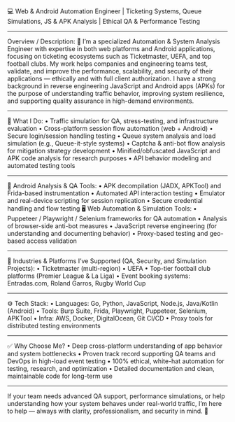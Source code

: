 💻 Web & Android Automation Engineer | Ticketing Systems, Queue Simulations, JS & APK Analysis | Ethical QA & Performance Testing
________________________________________
Overview / Description:
🚀 I’m a specialized Automation & System Analysis Engineer with expertise in both web platforms and Android applications, focusing on ticketing ecosystems such as Ticketmaster, UEFA, and top football clubs. My work helps companies and engineering teams test, validate, and improve the performance, scalability, and security of their applications — ethically and with full client authorization.
I have a strong background in reverse engineering JavaScript and Android apps (APKs) for the purpose of understanding traffic behavior, improving system resilience, and supporting quality assurance in high-demand environments.
________________________________________
🔧 What I Do:
•	Traffic simulation for QA, stress-testing, and infrastructure evaluation
•	Cross-platform session flow automation (web + Android)
•	Secure login/session handling testing
•	Queue system analysis and load simulation (e.g., Queue-it-style systems)
•	Captcha & anti-bot flow analysis for mitigation strategy development
•	Minified/obfuscated JavaScript and APK code analysis for research purposes
•	API behavior modeling and automated testing tools
________________________________________
📱 Android Analysis & QA Tools:
•	APK decompilation (JADX, APKTool) and Frida-based instrumentation
•	Automated API interaction testing
•	Emulator and real-device scripting for session replication
•	Secure credential handling and flow testing
🖥️ Web Automation & Simulation Tools:
•	Puppeteer / Playwright / Selenium frameworks for QA automation
•	Analysis of browser-side anti-bot measures
•	JavaScript reverse engineering (for understanding and documenting behavior)
•	Proxy-based testing and geo-based access validation
________________________________________
🎯 Industries & Platforms I’ve Supported (QA, Security, and Simulation Projects):
•	Ticketmaster (multi-region)
•	UEFA
•	Top-tier football club platforms (Premier League & La Liga)
•	Event booking systems: Entradas.com, Roland Garros, Rugby World Cup
________________________________________
⚙️ Tech Stack:
•	Languages: Go, Python, JavaScript, Node.js, Java/Kotlin (Android)
•	Tools: Burp Suite, Frida, Playwright, Puppeteer, Selenium, APKTool
•	Infra: AWS, Docker, DigitalOcean, Git CI/CD
•	Proxy tools for distributed testing environments
________________________________________
✅ Why Choose Me?
•	Deep cross-platform understanding of app behavior and system bottlenecks
•	Proven track record supporting QA teams and DevOps in high-load event testing
•	100% ethical, white-hat automation for testing, research, and optimization
•	Detailed documentation and clean, maintainable code for long-term use
________________________________________
If your team needs advanced QA support, performance simulations, or help understanding how your system behaves under real-world traffic, I’m here to help — always with clarity, professionalism, and security in mind. 💼

<!---
ihorsuma/ihorsuma is a ✨ special ✨ repository because its `README.md` (this file) appears on your GitHub profile.
You can click the Preview link to take a look at your changes.
--->
